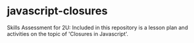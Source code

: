 # javascript-closures
Skills Assessment for 2U: Included in this repository is a lesson plan and activities on the topic of 'Closures in Javascript'. 

